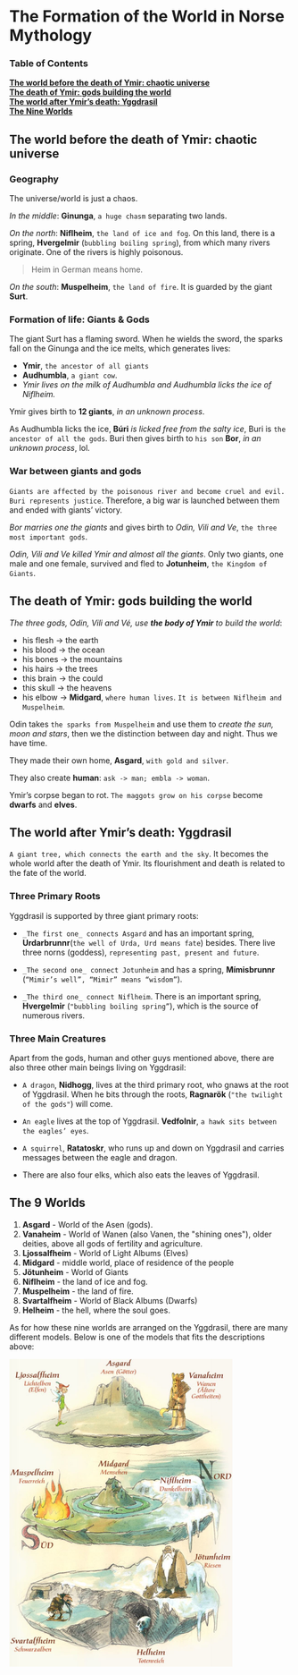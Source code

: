 # The Formation of the World in Norse Mythology

### Table of Contents
**[The world before the death of Ymir: chaotic universe](#the-world-before-the-death-of-Ymir-:-chaotic-universe)**<br>
**[The death of Ymir: gods building the world](#The-death-of-Ymir-:-gods-building-the-world)**<br>
**[The world after Ymir’s death: Yggdrasil](#The-world-after-Ymir-’-s-death-:-Yggdrasil)**<br>
**[The Nine Worlds](#The-Nine-Worlds)**<br>

## The world before the death of Ymir: chaotic universe

### Geography

The universe/world is just a chaos. 

_In the middle_: **Ginunga**, `a huge chasm` separating two lands.

_On the north_: **Niflheim**, `the land of ice and fog`. On this land, there is a spring, **Hvergelmir** (`bubbling boiling spring`), from which many rivers originate. One of the rivers is highly poisonous.

> Heim in German means home.

_On the south_: **Muspelheim**, `the land of fire`. It is guarded by the giant **Surt**. 

### Formation of life: Giants & Gods

The giant Surt has a flaming sword. When he wields the sword, the sparks fall on the Ginunga and the ice melts, which generates lives: 
* **Ymir**, `the ancestor of all giants`
* **Audhumbla**, `a giant cow`. 
* _Ymir lives on the milk of Audhumbla and Audhumbla licks the ice of Niflheim._

Ymir gives birth to **12 giants**, _in an unknown process_.

As Audhumbla licks the ice, **Búri** _is licked free from the salty ice_, Buri is `the ancestor of all the gods`. Buri then gives birth 
to `his son` **Bor**, _in an unknown process_, lol.

### War between giants and gods

`Giants are affected by the poisonous river and become cruel and evil. Buri represents justice`. Therefore, a big war is launched 
between them and ended with giants’ victory.

_Bor marries one the giants_ and gives birth to *Odin, Vili and Ve*, `the three most important gods`.

_Odin, Vili and Ve killed Ymir and almost all the giants_. Only two giants, one male and one female, survived and fled to **Jotunheim**, 
`the Kingdom of Giants`.

## The death of Ymir: gods building the world

_The three gods, Odin, Vili and Vé, use **the body of Ymir** to build the world_:

* his flesh -> the earth 
* his blood -> the ocean
* his bones -> the mountains
* his hairs -> the trees
* this brain -> the could 
* this skull -> the heavens
* his elbow -> **Midgard**, `where human lives`. `It is between Niflheim and Muspelheim`.

Odin takes `the sparks from Muspelheim` and use them to _create the sun, moon and stars_, then we the distinction between day and night. 
Thus we have time.

They made their own home, **Asgard**, `with gold and silver`.

They also create **human**: `ask -> man; embla -> woman`.

Ymir’s corpse began to rot. `The maggots grow on his corpse` become **dwarfs** and **elves**.

## The world after Ymir’s death: Yggdrasil

`A giant tree, which connects the earth and the sky`. It becomes the whole world after the death of Ymir. Its flourishment and death is related to the fate of the world.

### Three Primary Roots

Yggdrasil is supported by three giant primary roots:

* `_The first one_ connects Asgard` and has an important spring, **Urdarbrunnr**(`the well of Urda, Urd means fate`) besides. There live three norns (goddess), `representing past, present and future`.

* `_The second one_ connect Jotunheim` and has a spring, **Mímisbrunnr** (`“Mimir’s well”, “Mimir” means “wisdom”`).

* `_The third one_ connect Niflheim`. There is an important spring, **Hvergelmir** (`"bubbling boiling spring”`), which is the source of 
numerous rivers.

### Three Main Creatures

Apart from the gods, human and other guys mentioned above, there are also three other main beings living on Yggdrasil:

* `A dragon`, **Nidhogg**, lives at the third primary root, who gnaws at the root of Yggdrasil. When he bits through the roots, 
**Ragnarök** (`"the twilight of the gods"`) will come.

* `An eagle` lives at the top of Yggdrasil. **Vedfolnir**, `a hawk sits between the eagles’ eyes`.

* `A squirrel`, **Ratatoskr**, who runs up and down on Yggdrasil and carries messages between the eagle and dragon.

* There are also four elks, which also eats the leaves of Yggdrasil.

## The 9 Worlds

1. **Asgard** - World of the Asen (gods).
2. **Vanaheim** - World of Wanen (also Vanen, the "shining ones"), older deities, above all gods of fertility and agriculture.
3. **Ljossalfheim** - World of Light Albums (Elves)
4. **Midgard** - middle world, place of residence of the people
5. **Jötunheim** - World of Giants
6. **Niflheim** - the land of ice and fog.
7. **Muspelheim** - the land of fire.
8. **Svartalfheim** - World of Black Albums (Dwarfs)
9. **Helheim** - the hell, where the soul goes.

As for how these nine worlds are arranged on the Yggdrasil, there are many different models. Below is one of the models that fits the
descriptions above:

<img src="https://github.com/Ray-Fan/Norse-Mythology/blob/master/model_1.jpg" width="400" height="550">
